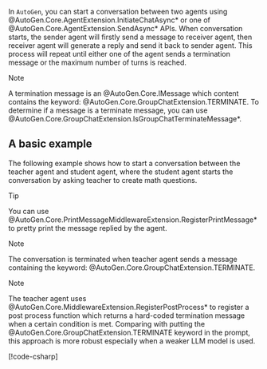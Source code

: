 In `AutoGen`, you can start a conversation between two agents using @AutoGen.Core.AgentExtension.InitiateChatAsync* or one of @AutoGen.Core.AgentExtension.SendAsync* APIs. When conversation starts, the sender agent will firstly send a message to receiver agent, then receiver agent will generate a reply and send it back to sender agent. This process will repeat until either one of the agent sends a termination message or the maximum number of turns is reached.

> [!NOTE]
> A termination message is an @AutoGen.Core.IMessage which content contains the keyword: @AutoGen.Core.GroupChatExtension.TERMINATE. To determine if a message is a terminate message, you can use @AutoGen.Core.GroupChatExtension.IsGroupChatTerminateMessage\*.

## A basic example

The following example shows how to start a conversation between the teacher agent and student agent, where the student agent starts the conversation by asking teacher to create math questions.

> [!TIP]
> You can use @AutoGen.Core.PrintMessageMiddlewareExtension.RegisterPrintMessage\* to pretty print the message replied by the agent.

> [!NOTE]
> The conversation is terminated when teacher agent sends a message containing the keyword: @AutoGen.Core.GroupChatExtension.TERMINATE.

> [!NOTE]
> The teacher agent uses @AutoGen.Core.MiddlewareExtension.RegisterPostProcess\* to register a post process function which returns a hard-coded termination message when a certain condition is met. Comparing with putting the @AutoGen.Core.GroupChatExtension.TERMINATE keyword in the prompt, this approach is more robust especially when a weaker LLM model is used.

[!code-csharp[](../../samples/AutoGen.BasicSamples/Example02_TwoAgent_MathChat.cs?name=code_snippet_1)]
